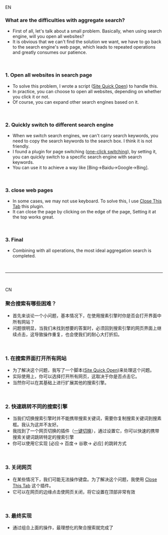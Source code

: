EN
### What are the difficulties with aggregate search?
- First of all, let's talk about a small problem. Basically, when using search engine, will you open all websites?
- It is obvious that we can't find the solution we want, we have to go back to the search engine's web page, which leads to repeated operations and greatly consumes our patience.

<br>

### 1. Open all websites in search page
- To solve this problem, I wrote a script ([Site Quick Open](https://greasyfork.org/zh-CN/scripts/440899-site-quick-open%E7%BD%91%E9%A1%B5%E5%BF%AB%E5%BC%80)) to handle this.
- In practice, you can choose to open all websites, depending on whether you click it or not.
- Of course, you can expand other search engines based on it.

<br>

### 2. Quickly switch to different search engine
- When we switch search engines, we can't carry search keywords, you need to copy the search keywords to the search box. I think it is not friendly.
- I found a plugin for page switching ([one-click switching](https://chrome.google.com/webstore/detail/pchjdhcdlgghofamcpncdlhdonbeaplk)), by setting it, you can quickly switch to a specific search engine with search keywords.
- You can use it to achieve a way like [Bing->Baidu->Google->Bing].

<br>

### 3. close web pages
- In some cases, we may not use keyboard. To solve this, I use [Close This Tab](https://chrome.google.com/webstore/detail/close-this-tab/hdoplfhlfoagdghmfamhnakmjjffeila) this plugin.
- It can close the page by clicking on the edge of the page, Setting it at the top works great.

<br>

### 3. Final
- Combining with all operations, the most ideal aggregation search is completed.

<br>

------------------------------------------------------------------------------------------------------------------------------------------------------

<br>

CN

###  聚合搜索有哪些困难？
- 首先来谈论一个小问题，基本情况下，在使用搜素引擎时你是否会打开界面中所有网站？
- 问题很明显，当我们未找到想要的答案时，必须回到搜索引擎的网页界面上继续点击，这导致操作重复，也会使我们的耐心大打折扣。

<br>

###  1. 在搜索界面打开所有网站
- 为了解决这个问题，我写了一个脚本([Site Quick Open](https://greasyfork.org/zh-CN/scripts/440899-site-quick-open%E7%BD%91%E9%A1%B5%E5%BF%AB%E5%BC%80))来处理这个问题。
- 实际使用上，你可以选择打开所有网页，这取决于你是否点击它。
- 当然你可以在其基础上进行扩展其他的搜索引擎。

<br>

###  2. 快速跳转不同的搜索引擎
- 当我们切换搜索引擎时并不能携带搜索关键词，需要你复制搜索关键词到搜素框。我认为这并不友好。
- 我找到了一个网页切换的插件（[一键切换](https://chrome.google.com/webstore/detail/pchjdhcdlgghofamcpncdlhdonbeaplk)），通过设置它，你可以快速的携带搜索关键词跳转特定的搜索引擎
- 你可以使用它实现 [必应-> 百度-> 谷歌-> 必应] 的跳转方式

<br>

###  3. 关闭网页
- 在某些情况下，我们可能无法操作键盘。为了解决这个问题，我使用 [Close This Tab](https://chrome.google.com/webstore/detail/close-this-tab/hdoplfhlfoagdghmfamhnakmjjffeila) 这个插件。
- 它可以在网页的边缘点击使网页关闭，将它设置在顶部非常有效

<br>

###  3. 最终实现
- 通过组合上面的操作，最理想化的聚合搜索就完成了
